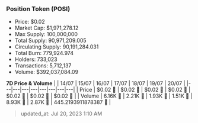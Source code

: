 
  ### Position Token (POSI)
  - Price: $0.02
  - Market Cap: $1,971,278.12
  - Max Supply: 100,000,000
  - Total Supply: 90,971,209.005
  - Circulating Supply: 90,191,284.031
  - Total Burn: 779,924.974
  - Holders: 733,023
  - Transactions: 5,712,137
  - Volume: $392,037,084.09

  **7D Price & Volume**
  | | 14&#x2F;07 | 15&#x2F;07 | 16&#x2F;07 | 17&#x2F;07 | 18&#x2F;07 | 19&#x2F;07 | 20&#x2F;07 |
  |---|---|---|---|---|---|---|---|
  | Price | $0.02 🔻 | $0.02 🔻 | $0.02 🚀 | $0.02 🔻 | $0.02 🔻 | $0.02 🚀 | $0.02 🔻 |
  | Volume | 6.16K 🚀 | 2.21K 🔻 | 1.93K 🔻 | 1.51K 🔻 | 8.93K 🚀 | 2.87K 🔻 | 445.2193911878387 🔻 |

  > updated_at: Jul 20, 2023 1:10 AM
